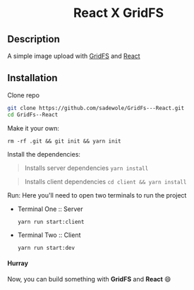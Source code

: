 <h1 align="center">React X GridFS</h1>

## Description

A simple image upload with [GridFS](https://docs.mongodb.com/manual/core/gridfs/) and [React](https://reactjs.org/)

## Installation

Clone repo

```sh
git clone https://github.com/sadewole/GridFs---React.git
cd GridFs--React
```

Make it your own:

`rm -rf .git && git init && yarn init`

Install the dependencies:

> Installs server dependencies
> `yarn install`

> Installs client dependencies
> `cd client && yarn install`

Run:
Here you'll need to open two terminals to run the project

- Terminal One :: Server

  `yarn run start:client`

- Terminal Two :: Client

  `yarn run start:dev`

#### Hurray

Now, you can build something with **GridFS** and **React** :smile:
